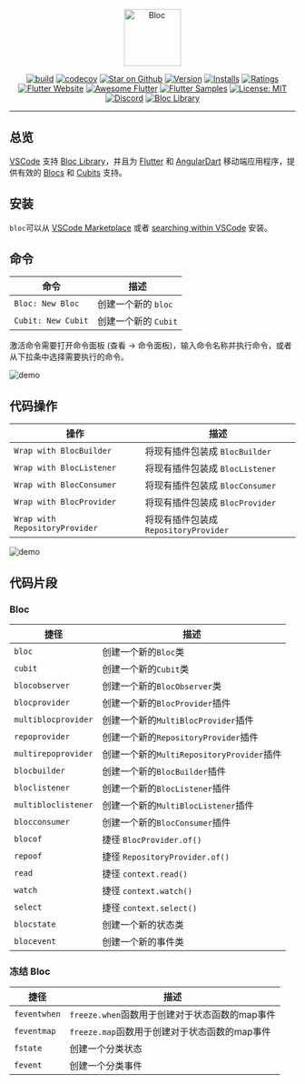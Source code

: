 <p align="center">
<img src="https://raw.githubusercontent.com/mit-73/true_bloc/master/docs/assets/bloc_logo_full.png" height="100" alt="Bloc" />
</p>

<p align="center">
<a href="https://github.com/mit-73/true_bloc/actions"><img src="https://img.shields.io/github/workflow/status/mit-73/true_bloc/build.svg?logo=github" alt="build"></a>
<a href="https://codecov.io/gh/mit-73/true_bloc"><img src="https://codecov.io/gh/mit-73/true_bloc/branch/master/graph/badge.svg" alt="codecov"></a>
<a href="https://github.com/mit-73/true_bloc"><img src="https://img.shields.io/github/stars/mit-73/true_bloc.svg?style=flat&logo=github&colorB=deeppink&label=stars" alt="Star on Github"></a>
<a href="https://marketplace.visualstudio.com/items?itemName=FelixAngelov.bloc"><img src="https://vsmarketplacebadge.apphb.com/version-short/FelixAngelov.bloc.svg" alt="Version"></a>
<a href="https://marketplace.visualstudio.com/items?itemName=FelixAngelov.bloc"><img src="https://vsmarketplacebadge.apphb.com/installs-short/FelixAngelov.bloc.svg" alt="Installs"></a>
<a href="https://marketplace.visualstudio.com/items?itemName=FelixAngelov.bloc"><img src="https://vsmarketplacebadge.apphb.com/rating-short/FelixAngelov.bloc.svg" alt="Ratings"></a>
<a href="https://flutter.dev/docs/development/data-and-backend/state-mgmt/options#bloc--rx"><img src="https://img.shields.io/badge/flutter-website-deepskyblue.svg" alt="Flutter Website"></a>
<a href="https://github.com/Solido/awesome-flutter#standard"><img src="https://img.shields.io/badge/awesome-flutter-blue.svg?longCache=true" alt="Awesome Flutter"></a>
<a href="http://fluttersamples.com"><img src="https://img.shields.io/badge/flutter-samples-teal.svg?longCache=true" alt="Flutter Samples"></a>
<a href="https://opensource.org/licenses/MIT"><img src="https://img.shields.io/badge/license-MIT-purple.svg" alt="License: MIT"></a>
<a href="https://discord.gg/true_bloc"><img src="https://img.shields.io/discord/649708778631200778.svg?logo=discord&color=blue" alt="Discord"></a>
<a href="https://github.com/mit-73/true_bloc"><img src="https://tinyurl.com/true_bloc-library" alt="Bloc Library"></a>
</p>

---

## 总览

[VSCode](https://code.visualstudio.com/) 支持 [Bloc Library](https://mit-73.github.io/true_bloc)，并且为 [Flutter](https://flutter.dev/) 和 [AngularDart](https://angulardart.dev/) 移动端应用程序，提供有效的 [Blocs](https://github.com/mit-73/true_bloc) 和 [Cubits](https://github.com/mit-73/cubit) 支持。

## 安装

`bloc`可以从 [VSCode Marketplace](https://marketplace.visualstudio.com/items?itemName=FelixAngelov.bloc) 或者 [searching within VSCode](https://code.visualstudio.com/docs/editor/extension-gallery#_search-for-an-extension) 安装。

## 命令

| 命令                | 描述                  |
| ------------------ | -------------------- |
| `Bloc: New Bloc`   | 创建一个新的    `bloc` |
| `Cubit: New Cubit` | 创建一个新的    `Cubit`|

激活命令需要打开命令面板 (查看 -> 命令面板)，输入命令名称并执行命令，或者从下拉条中选择需要执行的命令。

![demo](https://raw.githubusercontent.com/mit-73/true_bloc/master/extensions/vscode/assets/new-bloc-usage.gif)

## 代码操作

| 操作                            | 描述                               |
| ------------------------------ | -----------------------------------|
| `Wrap with BlocBuilder`        | 将现有插件包装成 `BlocBuilder`        |
| `Wrap with BlocListener`       | 将现有插件包装成 `BlocListener`       |
| `Wrap with BlocConsumer`       | 将现有插件包装成 `BlocConsumer`       |
| `Wrap with BlocProvider`       | 将现有插件包装成 `BlocProvider`       |
| `Wrap with RepositoryProvider` | 将现有插件包装成 `RepositoryProvider` |

![demo](https://raw.githubusercontent.com/mit-73/true_bloc/master/extensions/vscode/assets/wrap-with-usage.gif)

## 代码片段

### Bloc

| 捷径                  | 描述                                  |
| ------------------- | --------------------------------------|
| `bloc`              | 创建一个新的`Bloc`类                     |
| `cubit`             | 创建一个新的`Cubit`类                    |
| `blocobserver`      | 创建一个新的`BlocObserver`类             |
| `blocprovider`      | 创建一个新的`BlocProvider`插件            |
| `multiblocprovider` | 创建一个新的`MultiBlocProvider`插件       |
| `repoprovider`      | 创建一个新的`RepositoryProvider`插件      |
| `multirepoprovider` | 创建一个新的`MultiRepositoryProvider`插件 |
| `blocbuilder`       | 创建一个新的`BlocBuilder`插件             |
| `bloclistener`      | 创建一个新的`BlocListener`插件            |
| `multibloclistener` | 创建一个新的`MultiBlocListener`插件       |
| `blocconsumer`      | 创建一个新的`BlocConsumer`插件            |
| `blocof`            | 捷径 `BlocProvider.of()`                |
| `repoof`            | 捷径 `RepositoryProvider.of()`          |
| `read`              | 捷径 `context.read()`                   |
| `watch`             | 捷径 `context.watch()`                  |
| `select`            | 捷径 `context.select()`                 |
| `blocstate`         | 创建一个新的状态类                        |
| `blocevent`         | 创建一个新的事件类                        |

### 冻结 Bloc

| 捷径          | 描述                                            |
| ------------ | ---------------------------------------------- |
| `feventwhen` | `freeze.when`函数用于创建对于状态函数的map事件      |
| `feventmap`  | `freeze.map`函数用于创建对于状态函数的map事件       |
| `fstate`     | 创建一个分类状态                                 |
| `fevent`     | 创建一个分类事件                                 |
